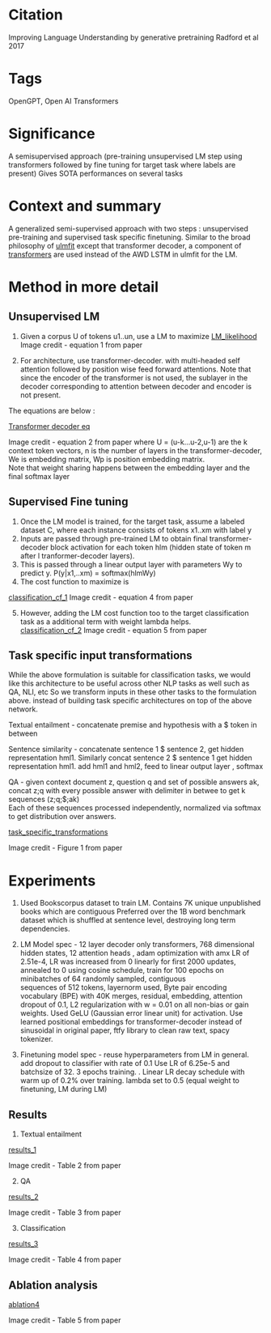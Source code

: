 # Citation  

Improving Language Understanding by generative pretraining
Radford et al 2017

# Tags  

OpenGPT, Open AI Transformers

# Significance

A semisupervised approach (pre-training unsupervised LM step using transformers followed by fine tuning for target task where labels are present)
Gives SOTA performances on several tasks


# Context and summary  

A generalized semi-supervised approach with two steps : unsupervised pre-training and supervised task specific finetuning.
Similar to the broad philosophy of [ulmfit](../ulmfit_howard_ruder_2018/ulmfit_howard_ruder_2018.md) except that 
transformer decoder, a component of [transformers](../transformers_vaswani_2017/transformers_attention_vaswani_2017.md) are used instead of the 
AWD LSTM in ulmfit for the LM. 




# Method in more detail  

## Unsupervised LM  

1) Given a corpus U of tokens u1..un, use a LM to maximize 
[LM_likelihood](opengpt1.png "Equation 1 from paper" )
Image credit  - equation 1 from paper 

2) For architecture, use transformer-decoder. with multi-headed self attention followed by position wise feed forward attentions.
Note that since the encoder of the transformer is not used, the sublayer in the decoder corresponding to attention between decoder and encoder is not present. 

The equations are below : 

[Transformer decoder eq](opengpt2.png "Equation 2 from paper" )  

Image credit - equation 2 from paper 
where U = (u-k...u-2,u-1) are the k context token vectors, 
n is the number of layers in the transformer-decoder, 
We is embedding matrix, Wp is position embedding matrix.  
Note that weight sharing happens between the embedding layer and the final softmax layer  


## Supervised Fine tuning  

1) Once the LM model is trained, for the target task, assume a labeled dataset C, where each instance consists 
of tokens x1..xm with label y  
2) Inputs are passed through pre-trained LM to obtain final transformer-decoder block activation for each token 
hlm (hidden state of token m after l tranformer-decoder layers). 
3) This is passed through a linear output layer with parameters Wy to predict y. 
P(y|x1,..xm) = softmax(hlmWy)    
4) The cost function to maximize is 

[classification_cf_1](opengpt3.png "Equation 4 from paper") 
Image credit - equation 4 from paper  


5) However, adding the LM cost function too to the target classification task as a additional term with weight lambda helps.   
[classification_cf_2](opengpt4.png "Equation 5 from paper") 
Image credit - equation 5 from paper    


## Task specific input transformations  

While the above formulation is suitable for classification tasks, we would like this architecture to be
useful across other NLP tasks as well such as QA, NLI, etc
So we transform inputs in these other tasks to the formulation above.  instead of building task specific
architectures on top of the above network. 

Textual entailment - concatenate premise and hypothesis with a $ token in between 

Sentence similarity - concatenate sentence 1 $ sentence 2, get hidden representation hml1. Similarly concat sentence 2 $ sentence 1 get hidden representation hml1.  add hml1 and hml2, feed to linear output layer , softmax  

QA - given context document z, question q and set of possible answers ak, concat z;q with every possible answer with delimiter in betwee to get k sequences (z;q;$;ak)  
Each of these sequences processed independently, normalized via softmax to get distribution over answers. 


[task_specific_transformations](opengpt5.png "Figure 1 from paper") 

Image credit - Figure 1 from paper  

# Experiments  

1) Used Bookscorpus dataset to train LM. Contains 7K unique unpublished books which are contiguous
Preferred over the 1B word benchmark dataset which is shuffled at sentence level, destroying long term dependencies. 

2)  LM Model spec - 12 layer decoder only transformers, 768 dimensional hidden states, 12 attention heads , 
adam optimization with amx LR of 2.51e-4, LR was increased from 0 linearly for first 2000 updates, annealed 
to 0 using cosine schedule, train for 100 epochs on minibatches of 64 randomly sampled, contiguous  
sequences of 512 tokens, layernorm used, Byte pair encoding vocabulary (BPE) with 40K merges, 
residual, embedding, attention dropout of 0.1, L2 regularization with w = 0.01 on all non-bias or gain weights. 
Used GeLU (Gaussian error linear unit) for activation. Use learned positional embeddings for transformer-decoder
instead of sinusoidal in original paper, ftfy library to clean raw text, spacy tokenizer. 

3) Finetuning model spec - reuse hyperparameters from LM in general. add dropout to classifier with rate of 0.1 
Use LR of 6.25e-5 and batchsize of 32.  3 epochs training. . Linear LR decay schedule with warm up of 0.2% over training.
lambda set to 0.5 (equal weight to finetuning, LM during LM)  





## Results

1) Textual entailment  


[results_1](opengpt6.png "Table 2 from papers")  

Image credit - Table 2 from paper


2) QA

[results_2](opengpt7.png "Table 3 from papers")

Image credit - Table 3 from paper


3) Classification  

[results_3](opengpt8.png "Table 4 from papers")

Image credit - Table 4 from paper  



## Ablation analysis  

[ablation4](opengpt9.png "Table 5 from papers")  

Image credit - Table 5 from paper 